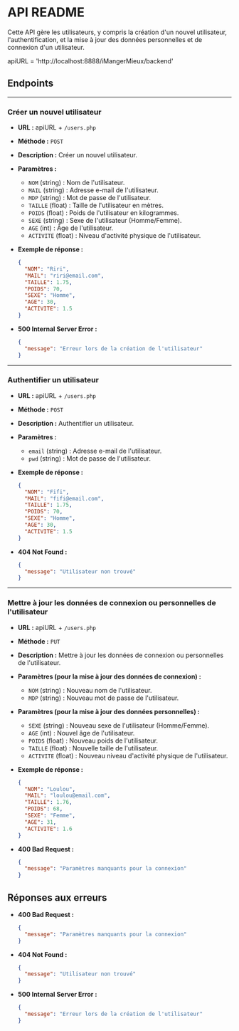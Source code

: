 # API README

Cette API gère les utilisateurs, y compris la création d'un nouvel utilisateur, l'authentification, et la mise à jour des données personnelles et de connexion d'un utilisateur.

apiURL = 'http://localhost:8888/iMangerMieux/backend'

## Endpoints
_______________________________________________________________

### Créer un nouvel utilisateur

- **URL :** apiURL + `/users.php`

- **Méthode :** `POST`

- **Description :** Créer un nouvel utilisateur.

- **Paramètres :**
  - `NOM` (string) : Nom de l'utilisateur.
  - `MAIL` (string) : Adresse e-mail de l'utilisateur.
  - `MDP` (string) : Mot de passe de l'utilisateur.
  - `TAILLE` (float) : Taille de l'utilisateur en mètres.
  - `POIDS` (float) : Poids de l'utilisateur en kilogrammes.
  - `SEXE` (string) : Sexe de l'utilisateur (Homme/Femme).
  - `AGE` (int) : Âge de l'utilisateur.
  - `ACTIVITE` (float) : Niveau d'activité physique de l'utilisateur.

- **Exemple de réponse :**
  ```json
  {
    "NOM": "Riri",
    "MAIL": "riri@email.com",
    "TAILLE": 1.75,
    "POIDS": 70,
    "SEXE": "Homme",
    "AGE": 30,
    "ACTIVITE": 1.5
  }
  ```
- **500 Internal Server Error :**
  ```json
  {
    "message": "Erreur lors de la création de l'utilisateur"
  }
  ```
_______________________________________________________________

### Authentifier un utilisateur

- **URL :** apiURL + `/users.php`

- **Méthode :** `POST`

- **Description :** Authentifier un utilisateur.

- **Paramètres :**
  - `email` (string) : Adresse e-mail de l'utilisateur.
  - `pwd` (string) : Mot de passe de l'utilisateur.

- **Exemple de réponse :**
  ```json
  {
    "NOM": "Fifi",
    "MAIL": "fifi@email.com",
    "TAILLE": 1.75,
    "POIDS": 70,
    "SEXE": "Homme",
    "AGE": 30,
    "ACTIVITE": 1.5
  }
  ```

- **404 Not Found :**
  ```json
  {
    "message": "Utilisateur non trouvé"
  }
  ```
_______________________________________________________________

### Mettre à jour les données de connexion ou personnelles de l'utilisateur

- **URL :** apiURL + `/users.php`

- **Méthode :** `PUT`

- **Description :** Mettre à jour les données de connexion ou personnelles de l'utilisateur.

- **Paramètres (pour la mise à jour des données de connexion) :**
  - `NOM` (string) : Nouveau nom de l'utilisateur.
  - `MDP` (string) : Nouveau mot de passe de l'utilisateur.

- **Paramètres (pour la mise à jour des données personnelles) :**
  - `SEXE` (string) : Nouveau sexe de l'utilisateur (Homme/Femme).
  - `AGE` (int) : Nouvel âge de l'utilisateur.
  - `POIDS` (float) : Nouveau poids de l'utilisateur.
  - `TAILLE` (float) : Nouvelle taille de l'utilisateur.
  - `ACTIVITE` (float) : Nouveau niveau d'activité physique de l'utilisateur.

- **Exemple de réponse :**
  ```json
  {
    "NOM": "Loulou",
    "MAIL": "loulou@email.com",
    "TAILLE": 1.76,
    "POIDS": 68,
    "SEXE": "Femme",
    "AGE": 31,
    "ACTIVITE": 1.6
  }
  ```

- **400 Bad Request :**
  ```json
  {
    "message": "Paramètres manquants pour la connexion"
  }
  ```






## Réponses aux erreurs

- **400 Bad Request :**
  ```json
  {
    "message": "Paramètres manquants pour la connexion"
  }
  ```

- **404 Not Found :**
  ```json
  {
    "message": "Utilisateur non trouvé"
  }
  ```

- **500 Internal Server Error :**
  ```json
  {
    "message": "Erreur lors de la création de l'utilisateur"
  }
  ```
